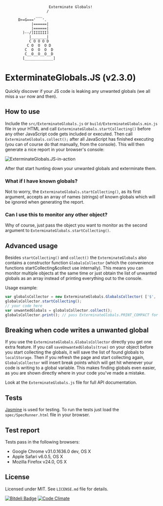                         Exterminate Globals!
                       /
                  ___
          D>=G==='   '.
                |======|
                |======|
            )--/]IIIIII]
               |_______|
               C O O O D
              C O  O  O D
             C  O  O  O  D
             C__O__O__O__D
            [_____________]

# ExterminateGlobals.JS (v2.3.0)
Quickly discover if your JS code is leaking any unwanted globals (we all miss a `var` now and then).

## How to use
Include the `src/ExterminateGlobals.js` or `build/ExterminateGlobals.min.js` file in your HTML and call `ExterminateGlobals.startCollecting()` before any other JavaScript code gets included or executed. Then call `ExterminateGlobals.collect();` after all JavaScript has finished executing (you can of course do that manually, from the console). This will then generate a nice report in your browser's console:

![ExterminateGlobals.JS-in-action](https://raw.github.com/janhancic/ExterminateGlobals.JS/master/misc/readme_screenshot.png "ExterminateGlobals.JS in action")

After that start hunting down your unwanted globals and exterminate them.

### What if I have known globals?
Not to worry, the `ExterminateGlobals.startCollecting()`, as its first argument, accepts an array of names (strings) of known globals which will be ignored when generating the report.

### Can I use this to monitor any other object?
Why of course, just pass the object you want to monitor as the second argument to `ExterminateGlobals.startCollecting()`.

## Advanced usage
Besides `startCollecting()` and `collect()` the `ExterminateGlobals` also contains a constructor function `GlobalsCollector` (which the convenience functions startCollecting&collect use internally). This means you can monitor multiple objects at the same time or just obtain the list of unwanted globals as an array instead of printing everything out to the console.

Usage example:

```javascript
var globalsCollector = new ExterminateGlobals.GlobalsCollector( ['$', 'jQuery'], myObject);
globalsCollector.startCollecting();
// your code here
var unwantedGlobals = globalsCollector.collect();
globalsCollector.print(); // pass ExterminateGlobals.PRINT_COMPACT for more compact report
```
## Breaking when code writes a unwanted global
If you use the `ExterminateGlobals.GlobalsCollector` directly you get one extra feature. If you call `saveUnwantedGlobals(true)` on your object before you start collecting the globals, it will save the list of found globals to `localStorage`. Then if you refresh the page and start collecting again, `GlobalsCollector` will insert break points which will get hit whenever your code is writing to a global variable. This makes finding globals even easier, as you are shown directly where in your code you've made a mistake.

Look at the `ExterminateGlobals.js` file for full API documentation.

## Tests
[Jasmine](http://pivotal.github.io/jasmine/) is used for testing. To run the tests just load the `spec/SpecRunner.html` file in your browser.

## Test report
Tests pass in the following browsers:
- Google Chrome v31.0.1636.0 dev, OS X
- Apple Safari v6.0.5, OS X
- Mozilla Firefox v24.0, OS X

## License
Licensed under MIT. See `LICENSE.md` file for details.

[![Bitdeli Badge](https://d2weczhvl823v0.cloudfront.net/janhancic/exterminateglobals.js/trend.png)](https://bitdeli.com/free "Bitdeli Badge")
[![Code Climate](https://codeclimate.com/github/janhancic/ExterminateGlobals.JS.png)](https://codeclimate.com/github/janhancic/ExterminateGlobals.JS)
